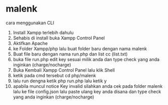 # malenk

cara menggunakan CLI

1. Install Xampp terlebih dahulu
2. Sehabis di install buka Xampp Control Panel
3. Aktifkan Apache
4. ke Folder Xampp/php lalu buat folder baru dengan nama malenk
5. Buat file baru dengan nama run.php dan list cc (list.txt)
6. buka file run.php edit key sesuai milik anda dan type check yang anda inginkan (charge/nocharge)
7. Buka Kembali Xampp Control Panel lalu klik Shell
8. ketik pada cmd tersebut cd php/malenk
9. lalu run dengna ketik php run.php lalu ketik y
10. apabila muncul notice Key invalid silahkan anda cek pada folder malenk lalu ke file config.json lalu paste ulang key anda disana dan type check yang anda inginkan (charge/nocharge)
